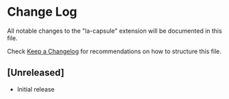 # Change Log

All notable changes to the "la-capsule" extension will be documented in this file.

Check [Keep a Changelog](http://keepachangelog.com/) for recommendations on how to structure this file.

## [Unreleased]

- Initial release

